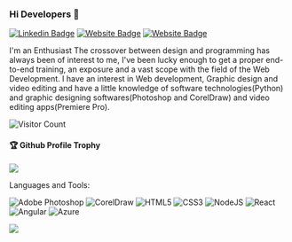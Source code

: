 ### Hi Developers 👋

[![Linkedin Badge](https://img.shields.io/badge/-Srikrishna-blue?style=flat-square&logo=Linkedin&logoColor=white&link=https://www.linkedin.com/in/srikrishna-mantrala-a88979145/)](https://www.linkedin.com/in/srikrishna-mantrala-a88979145/)
[![Website Badge](https://img.shields.io/badge/WebSite-Srikrishna-green)](https://www.Srikrishna)
[![Website Badge](https://img.shields.io/badge/StackOverflow-Srikrishna-yellow)](https://stackoverflow.com/users/19684725/sri-krishna)

I'm an
Enthusiast
The crossover between design and programming has always been of interest to me, I've been lucky enough to get a proper end-to-end training, an exposure and a vast scope with the field of the Web Development. I have an interest in Web development, Graphic design and video editing and have a little knowledge of software  technologies(Python) and graphic designing softwares(Photoshop and CorelDraw) and video editing apps(Premiere Pro).


![Visitor Count](https://profile-counter.glitch.me/srikrishna612/count.svg)

<div>
  <h4>🏆 Github Profile Trophy</h4>
  <a href="https://github.com/ryo-ma/github-profile-trophy">
    <img src="https://github-profile-trophy.vercel.app/?username=srikrishna612&column=7"/>
  </a>
</div>

Languages and Tools: 

<img alt="Adobe Photoshop" src="https://img.shields.io/badge/AdobePhotoshop-%23FF26BE.svg?style=flat-square&logo=adobephotoshop&logoColor=white"/> <img alt="CorelDraw" src="https://img.shields.io/badge/CorelDraw-%23F24E1E.svg?style=flat-square&logo=coreldraw&logoColor=white"/> <img alt="HTML5" src="https://img.shields.io/badge/html5-%23E34F26.svg?style=flat-square&logo=html5&logoColor=white"/> <img alt="CSS3" src="https://img.shields.io/badge/css3-%231572B6.svg?style=flat-square&logo=css3&logoColor=white"/> <img alt="NodeJS" src="https://img.shields.io/badge/node.js-%2343853D.svg?style=flat-square&logo=node-dot-js&logoColor=white"/> <img alt="React" src="https://img.shields.io/badge/react-%2320232a.svg?style=flat-square&logo=react&logoColor=%2361DAFB"/> <img alt="Angular" src="https://img.shields.io/badge/angular-%23DD0031.svg?flat-square&logo=angular&logoColor=white"/> <img alt="Azure" src="https://img.shields.io/badge/azure-%230072C6.svg?style=flat-square&logo=azure-devops&logoColor=white"/>

![](https://activity-graph.herokuapp.com/graph?username=srikrishna612&theme=react-dark&area=true)
<!--
**srikrishna612/srikrishna612** is a ✨ _special_ ✨ repository because its `README.md` (this file) appears on your GitHub profile.

Here are some ideas to get you started:

- 🔭 I’m currently working on ...
- 🌱 I’m currently learning ...
- 👯 I’m looking to collaborate on ...
- 🤔 I’m looking for help with ...
- 💬 Ask me about ...
- 📫 How to reach me: ...
- 😄 Pronouns: ...
- ⚡ Fun fact: ...
-->
